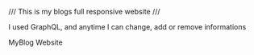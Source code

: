 /// This is my blogs full responsive website ///

I used GraphQL, and anytime I can change, add or remove informations

MyBlog Website

